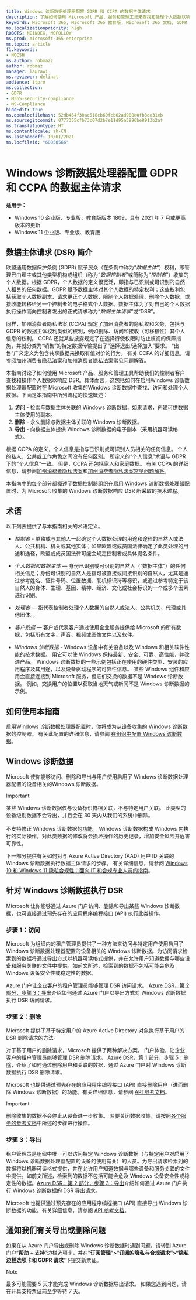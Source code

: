 ```yaml
---
title: Windows 诊断数据处理器配置 GDPR 和 CCPA 的数据主体请求
description: 了解如何使用 Microsoft 产品、服务和管理工具来查找和处理个人数据以响应 DSR。
keywords: Microsoft 365, Microsoft 365 教育版, Microsoft 365 文档, GDPR
ms.localizationpriority: high
ROBOTS: NOINDEX, NOFOLLOW
ms.prod: microsoft-365-enterprise
ms.topic: article
f1.keywords:
- NOCSH
ms.author: robmazz
author: robmaz
manager: laurawi
ms.reviewer: delinat
audience: itpro
ms.collection:
- GDPR
- M365-security-compliance
- MS-Compliance
hideEdit: true
ms.openlocfilehash: 52db464f30ac518cb60fcb62ad908e0fb3de31eb
ms.sourcegitcommit: 0777355cfb73c07d2b7e11d95a5996be8913b2af
ms.translationtype: HT
ms.contentlocale: zh-CN
ms.lasthandoff: 10/01/2021
ms.locfileid: "60050566"
---
```

# <a name="windows-diagnostic-data-processor-configuration-data-subject-requests-for-the-gdpr-and-ccpa"></a>Windows 诊断数据处理器配置 GDPR 和 CCPA 的数据主体请求

**适用于：**
-   Windows 10 企业版、专业版、教育版版本 1809，具有 2021 年 7 月或更高版本的更新
-   Windows 11 企业版、专业版、教育版

## <a name="introduction-to-data-subject-requests-dsrs"></a>数据主体请求 (DSR) 简介

欧盟通用数据保护条例 (GDPR) 赋予民众（在条例中称为“_数据主体_”）权利，即管理已由雇主或其他类型机构或组织（称为“_数据控制者_”或简称为“_控制者_”）收集的个人数据。根据 GDPR，个人数据的定义很宽泛，即指与已识别或可识别的自然人相关的任何数据。GDPR 赋予数据主体对其个人数据的特定权利；这些权利包括获取个人数据副本、请求更正个人数据、限制个人数据处理、删除个人数据，或接收能转移给另一个控制者的电子格式个人数据。数据主体为了对自己的个人数据执行操作而向控制者发出的正式请求称为“_数据主体请求_”或“DSR”。

同样，加州消费者隐私法案 (CCPA) 规定了加州消费者的隐私权和义务，包括与 GDPR 的数据主体权利类似的权利，例如删除、访问和接收（可移植性）其个人信息的权利。 CCPA 还就某些披露规定了在选择行使权限时防止歧视的保障措施，并就分类为“销售”的特定数据传输提出了“选择退出/选择加入”要求。 “出售”广义定义为包含共享数据来换取有值对价的行为。 有关 CCPA 的详细信息，请参阅[加州消费者隐私法案](/microsoft-365/compliance/offering-ccpa)和[加州消费者隐私法案常见问题解答](/microsoft-365/compliance/ccpa-faq)。

本指南讨论了如何使用 Microsoft 产品、服务和管理工具帮助我们的控制者客户查找和操作个人数据以响应 DSR。具体而言，这包括如何在启用Windows 诊断数据处理器配置时在 Microsoft 收集的Windows 诊断数据中查找、访问和处理个人数据。下面是本指南中所列流程的快速概述：

1. **访问** - 检索与数据主体关联的 Windows 诊断数据，如果请求，创建可供数据主体使用的副本。
2. **删除** - 永久删除与数据主体关联的 Windows 诊断数据。
3. **导出** - 向数据主体提供 Windows 诊断数据的电子副本（采用机器可读格式）。

根据 CCPA 的定义，个人信息是指与已识别或可识别人员相关的任何信息。 个人的私人、公共或工作角色之间没有任何区别。 所定义的“个人信息”术语与 GDPR 下的“个人信息”一致。 但是，CCPA 还包括家人和家庭数据。 有关 CCPA 的详细信息，请参阅[加州消费者隐私法案](/microsoft-365/compliance/offering-ccpa)和[加州消费者隐私法案常见问题解答](/microsoft-365/compliance/ccpa-faq)。

本指南中的每个部分都概述了数据控制器组织在启用 Windows 诊断数据处理器配置时，为 Microsoft 收集的 Windows 诊断数据响应 DSR 所采取的技术过程。

## <a name="terminology"></a>术语

以下列表提供了与本指南相关的术语定义。

* _控制者_ - 单独或与其他人一起确定个人数据处理的用途和途径的自然人或法人、公共机构、机关或其他实体；如果欧盟或成员国法律确定了此类处理的用途和途径，欧盟或成员国法律可能会规定控制者或具体提名条件。

* _个人数据和数据主体_ — 身份已识别或可识别的自然人（“数据主体”）的任何相关信息；身份可识别的自然人是指可被直接或间接识别的自然人，尤其是通过参考姓名、证件号码、位置数据、联机标识符等标识，或通过参考特定于该自然人的身体、生理、基因、精神、经济、文化或社会标识的一个或多个因素进行识别。

* _处理者_ — 指代表控制者处理个人数据的自然人或法人、公共机关、代理或其他团体。。

* _客户数据_ — 客户或代表客户通过使用企业服务提供给 Microsoft 的所有数据，包括所有文字、声音、视频或图像文件以及软件。 

* _Windows 诊断数据_ - Windows 设备中有关设备以及 Windows 和相关软件性能的技术数据。 用它可以使 Windows 保持最新、安全、可靠、高性能，并改进产品。 Windows 诊断数据的一些示例包括正在使用的硬件类型、安装的应用程序及其用途，以及设备驱动程序的可靠性信息。 某些 Windows 组件和应用会直接连接到 Microsoft 服务，但它们交换的数据不是 Windows 诊断数据。 例如，交换用户的位置以获取当地天气或新闻不是 Windows 诊断数据的示例。

## <a name="how-to-use-this-guide"></a>如何使用本指南

启用Windows 诊断数据处理器配置时，你将成为从设备收集的 Windows 诊断数据的控制器。 有关此配置的详细信息，请参阅 [在组织中配置 Windows 诊断数据](/windows/privacy/configure-windows-diagnostic-data-in-your-organization)。

## <a name="windows-diagnostic-data"></a>Windows 诊断数据

Microsoft 使你能够访问、删除和导出与用户使用启用了 Windows 诊断数据处理器配置的设备相关的Windows 诊断数据。

> [!IMPORTANT]
> 某些 Windows 诊断数据仅与设备标识符相关联，不与特定用户关联。 此类型的设备级别数据不会导出，并且会在 30 天内从我们的系统中删除。<br><br>
> 不支持修正 Windows 诊断数据的功能。 Windows 诊断数据构成 Windows 内执行的实际操作，对此类数据的修改将会损坏操作的历史记录，增加安全风险并危害可靠性。

下一部分提供有关如何对与 Azure Active Directory (AAD) 用户 ID 关联的 Windows 诊断数据执行数据主体请求的步骤。 有关详细信息，请参阅 [Windows 10 和 Windows 11 隐私合规性：面向 IT 和合规专业人员的指南](/windows/privacy/windows-10-and-privacy-compliance)。

## <a name="executing-dsrs-against-windows-diagnostic-data"></a>针对 Windows 诊断数据执行 DSR

Microsoft 让你能够通过 Azure 门户访问、删除和导出某些 Windows 诊断数据，也可直接通过预先存在的应用程序编程接口 (API) 执行此类操作。

### <a name="step-1-access"></a>步骤 1：访问

Microsoft 为组织内的租户管理员提供了一种方法来访问与特定用户使用启用了 Windows 诊断数据处理器配置的设备相关的 Windows 诊断数据。为访问请求检索到的数据将通过导出方式以机器可读格式提供，并在允许用户知道数据与哪些设备和服务关联的文件中提供。如前文所述，检索到的数据不包括可能会危及 Windows 设备安全性或稳定性的数据。

Azure 门户让企业客户的租户管理员能够管理 DSR 访问请求。 [Azure DSR，第 2 部分，步骤 3：导出](/microsoft-365/compliance/gdpr-dsr-azure#step-3-export)介绍如何通过 Azure 门户以导出方式对 Windows 诊断数据执行 DSR 访问请求。

### <a name="step-2-delete"></a>步骤 2：删除

Microsoft 提供了基于特定用户的 Azure Active Directory 对象执行基于用户的 DSR 删除请求的方法。

对于基于用户的删除请求，Microsoft 提供了两种解决方案。  门户体验，让企业客户的租户管理员能够管理 DSR 删除请求。 [Azure DSR，第 1 部分，步骤 5：删除](/microsoft-365/compliance/gdpr-dsr-azure#step-5-delete)，介绍了如何通过删除用户和关联的数据，通过 Azure 门户对 Windows 诊断数据执行 DSR 删除请求。

Microsoft 也提供通过预先存在的应用程序编程接口 (API) 直接删除用户（进而删除 Windows 诊断数据）的功能。有关详细信息，请参阅 [API 参考文档](/graph/api/directory-deleteditems-delete)。

>[!IMPORTANT]
>删除收集的数据不会停止从设备进一步收集。 若要关闭数据收集，请按照[各个服务的参考文档](/windows/privacy/configure-windows-diagnostic-data-in-your-organization#enterprise-management)中所述的步骤进行操作。

### <a name="step-3-export"></a>步骤 3：导出

租户管理员是组织中唯一可以访问特定 Windows 诊断数据（与特定用户对启用了 Windows 诊断数据处理器配置的设备的使用有关）的人员。为导出请求检索到的数据将以机器可读格式提供，并在允许用户知道数据与哪些设备和服务关联的文件中提供。如前文所述，检索到的数据不包括可能会危及 Windows 设备安全性或稳定性的数据。[Azure DSR，第 2 部分，步骤 3：导出](/microsoft-365/compliance/gdpr-dsr-azure#step-3-export)介绍如何通过 Azure 门户执行 Windows 诊断数据的 DSR 导出请求。

Microsoft 也提供通过预先存在的应用程序编程接口 (API) 直接导出 Windows 诊断数据的功能。有关详细信息，请参阅 [API 参考文档](/graph/api/user-exportpersonaldata)。

## <a name="notify-us-about-exporting-or-deleting-issues"></a>通知我们有关导出或删除问题

如果在从 Azure 门户导出或删除 Windows 诊断数据时遇到问题，请转到 Azure 门户“**帮助 + 支持**”边栏选项卡，并在“**订阅管理”>“订阅的隐私与合规请求”>“隐私边栏选项卡和 GDPR 请求**”下提交新票证。

>[!NOTE]
>最多可能需要 5 天才能完成 Windows 诊断数据导出请求。 如果您遇到问题，请在开具支持票证前至少等待 7 天。
